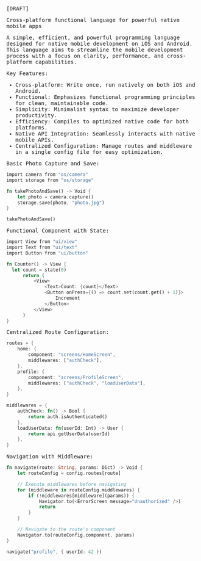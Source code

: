 <samp>

[DRAFT]

Cross-platform functional language for powerful native mobile apps

A simple, efficient, and powerful programming language designed for native mobile development on iOS and Android. This language aims to streamline the mobile development process with a focus on clarity, performance, and cross-platform capabilities.

Key Features:

- Cross-platform: Write once, run natively on both iOS and Android.
- Functional: Emphasizes functional programming principles for clean, maintainable code.
- Simplicity: Minimalist syntax to maximize developer productivity.
- Efficiency: Compiles to optimized native code for both platforms.
- Native API Integration: Seamlessly interacts with native mobile APIs.
- Centralized Configuration: Manage routes and middleware in a single config file for easy optimization.

Basic Photo Capture and Save:

```rs
import camera from "os/camera"
import storage from "os/storage"

fn takePhotoAndSave() -> Void {
    let photo = camera.capture()
    storage.save(photo, "photo.jpg")
}

takePhotoAndSave()
```

Functional Component with State:

```rs
import View from "ui/view"
import Text from "ui/text"
import Button from "ui/button"

fn Counter() -> View {
  let count = state(0)
      return (
          <View>
              <Text>Count: {count}</Text>
              <Button onPress={() => count.set(count.get() + 1)}>
                  Increment
              </Button>
          </View>
      )
}

```

Centralized Route Configuration:

```rs
routes = {
    home: {
        component: "screens/HomeScreen",
        middlewares: ["authCheck"],
    },
    profile: {
        component: "screens/ProfileScreen",
        middlewares: ["authCheck", "loadUserData"],
    },
}

middlewares = {
    authCheck: fn() -> Bool {
        return auth.isAuthenticated()
    },
    loadUserData: fn(userId: Int) -> User {
        return api.getUserData(userId)
    },
}
```

Navigation with Middleware:

```rs
fn navigate(route: String, params: Dict) -> Void {
    let routeConfig = config.routes[route]

    // Execute middlewares before navigating
    for (middleware in routeConfig.middlewares) {
        if (!middlewares[middleware](params)) {
            Navigator.to(<ErrorScreen message="Unauthorized" />)
            return
        }
    }

    // Navigate to the route's component
    Navigator.to(routeConfig.component, params)
}

navigate("profile", { userId: 42 })

```
